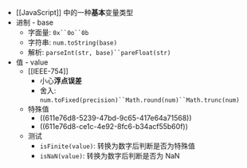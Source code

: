 - [[JavaScript]]  中的一种**基本**变量类型
- 进制 - base
	- 字面量: `0x``0o``0b`
	- 字符串: `num.toString(base)`
	- 解析: `parseInt(str, base)``pareFloat(str)`
- 值 - value
	- [[IEEE-754]]
		- 小心**浮点误差**
		- 舍入: `num.toFixed(precision)``Math.round(num)``Math.trunc(num)`
	- 特殊值
		- ((611e76d8-5239-47bd-9c65-417e64a71568))
		- ((611e76d8-ce1c-4e92-8fc6-b34acf55b60f))
	- 测试
		- `isFinite(value)`: 转换为数字后判断是否为特殊值
		- `isNaN(value)`:  转换为数字后判断是否为 NaN